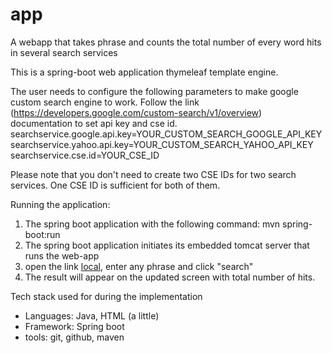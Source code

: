 # app
A webapp that takes phrase and counts the total number of every word hits in several search services 

This is a spring-boot web application thymeleaf template engine.

The user needs to configure the following parameters to make google custom search engine to work. Follow the link (https://developers.google.com/custom-search/v1/overview) documentation to set api key and cse id.
searchservice.google.api.key=YOUR_CUSTOM_SEARCH_GOOGLE_API_KEY
searchservice.yahoo.api.key=YOUR_CUSTOM_SEARCH_YAHOO_API_KEY
searchservice.cse.id=YOUR_CSE_ID

Please note that you don't need to create two CSE IDs for two search services. One CSE ID is sufficient for both of them.

Running the application:
1. The spring boot application with the following command:  mvn spring-boot:run
2. The spring boot application initiates its embedded tomcat server that runs the web-app
3. open the link [local](http://localhost:8080/),  enter any phrase and click "search"
4. The result will appear on the updated screen with total number of hits.


Tech stack used for during the implementation
* Languages: Java, HTML (a little)
* Framework: Spring boot
* tools: git, github, maven
